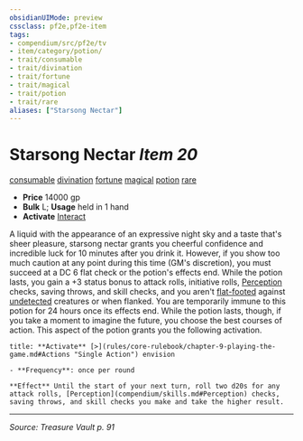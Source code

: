 ```yaml
---
obsidianUIMode: preview
cssclass: pf2e,pf2e-item
tags:
- compendium/src/pf2e/tv
- item/category/potion/
- trait/consumable
- trait/divination
- trait/fortune
- trait/magical
- trait/potion
- trait/rare
aliases: ["Starsong Nectar"]
---
```

# Starsong Nectar *Item 20*  
[consumable](consumable.md "Consumable Item Trait")  [divination](divination.md "Divination School Trait")  [fortune](fortune.md "Fortune Effect Trait")  [magical](magical.md "Magical Item Trait")  [potion](potion.md "Potion Item Trait")  [rare](rare.md "Rare Rarity Trait")  

- **Price** 14000 gp
- **Bulk** L; **Usage** held in 1 hand
- **Activate** [Interact](interact.md)

A liquid with the appearance of an expressive night sky and a taste that's sheer pleasure, starsong nectar grants you cheerful confidence and incredible luck for 10 minutes after you drink it. However, if you show too much caution at any point during this time (GM's discretion), you must succeed at a DC 6 flat check or the potion's effects end. While the potion lasts, you gain a +3 status bonus to attack rolls, initiative rolls, [Perception](skills.md#Perception) checks, saving throws, and skill checks, and you aren't [flat-footed](conditions.md#Flat-footed) against [undetected](conditions.md#Undetected) creatures or when flanked. You are temporarily immune to this potion for 24 hours once its effects end. While the potion lasts, though, if you take a moment to imagine the future, you choose the best courses of action. This aspect of the potion grants you the following activation.

```ad-embed-ability
title: **Activate** [>](rules/core-rulebook/chapter-9-playing-the-game.md#Actions "Single Action") envision

- **Frequency**: once per round

**Effect** Until the start of your next turn, roll two d20s for any attack rolls, [Perception](compendium/skills.md#Perception) checks, saving throws, and skill checks you make and take the higher result.
```


---
*Source: Treasure Vault p. 91*